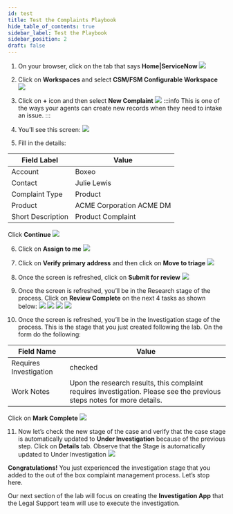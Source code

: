 ```yaml
---
id: test
title: Test the Complaints Playbook
hide_table_of_contents: true
sidebar_label: Test the Playbook
sidebar_position: 2
draft: false
---
```


1.	On your browser, click on the tab that says **Home|ServiceNow**
![](../images/2023-09-21-13-23-07.png)


2.	Click on **Workspaces** and select **CSM/FSM Configurable Workspace**
![](../images/2023-09-21-13-23-39.png)


3.	Click on **+** icon and then select **New Complaint**
![](../images/2023-09-21-13-24-32.png)
:::info
This is one of the ways your agents can create new records when they need to intake an issue.
:::


4.	You’ll see this screen:
![](../images/2023-09-21-13-25-32.png)


5.	Fill in the details:

 |Field Label|Value
 |--|--|
 |Account|Boxeo
 |Contact|Julie Lewis
 |Complaint Type|Product
 |Product|ACME Corporation ACME DM
 |Short Description|Product Complaint
Click **Continue**
![](../images/2023-09-21-13-29-55.png)


6.	Click on **Assign to me**
![](../images/2023-09-21-13-30-22.png)


7.	Click on **Verify primary address** and then click on **Move to triage**
![](../images/2023-09-21-13-32-55.png)


8.	Once the screen is refreshed, click on **Submit for review**
![](../images/2023-09-21-13-33-20.png)


9.	Once the screen is refreshed, you’ll be in the Research stage of the process. Click on **Review Complete** on the next 4 tasks as shown below:
![](../images/2023-09-21-13-33-56.png)
![](../images/2023-09-21-13-34-05.png)
![](../images/2023-09-21-13-34-12.png)
![](../images/2023-09-21-13-34-25.png)


10.	Once the screen is refreshed, you’ll be in the Investigation stage of the process. This is the stage that you just created following the lab. On the form do the following:

 |Field Name|Value|
 |---|----|
 |Requires Investigation| checked
 |Work Notes| Upon the research results, this complaint requires investigation. Please see the previous steps notes for more details.
Click on **Mark Complete**
![](../images/2023-11-07-08-30-43.png)


11.	Now let’s check the new stage of the case and verify that the case stage is automatically updated to **Under Investigation** because of the previous step. Click on **Details** tab. Observe that the Stage is automatically updated to Under Investigation
![](../images/2023-11-07-08-31-58.png)


**Congratulations!** You just experienced the investigation stage that you added to the out of the box complaint management process. Let’s stop here.

Our next section of the lab will focus on creating the **Investigation App** that the Legal Support team will use to execute the investigation.







